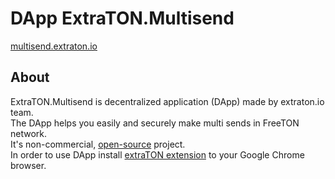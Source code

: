 # DApp ExtraTON.Multisend

[multisend.extraton.io](https://multisend.extraton.io/)

## About 
ExtraTON.Multisend is decentralized application (DApp) made by extraton.io team.  
The DApp helps you easily and securely make multi sends in FreeTON network.  
It's non-commercial, [open-source](https://github.com/extraton/dapp-multisend) project.  
In order to use DApp install [extraTON extension](https://chrome.google.com/webstore/detail/extraton/hhimbkmlnofjdajamcojlcmgialocllm) to your Google Chrome browser.  
